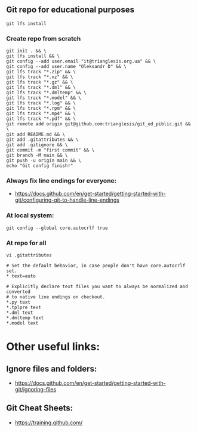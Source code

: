 ## Git repo for educational purposes


```shell
git lfs install
```


### Create repo from scratch

```shell
git init . && \
git lfs install && \
git config --add user.email "it@trianglesis.org.ua" && \
git config --add user.name "Oleksandr D" && \
git lfs track "*.zip" && \
git lfs track "*.xz" && \
git lfs track "*.gz" && \
git lfs track "*.dml" && \
git lfs track "*.dmltemp" && \
git lfs track "*.model" && \
git lfs track "*.log" && \
git lfs track "*.rpm" && \
git lfs track "*.mp4" && \
git lfs track "*.pdf" && \
git remote add origin git@github.com:trianglesis/git_ed_piblic.git && \
git add README.md && \
git add .gitattributes && \
git add .gitignore && \
git commit -m "first commit" && \
git branch -M main && \
git push -u origin main && \
echo "Git config finish!"
```


### Always fix line endings for everyone:

- https://docs.github.com/en/get-started/getting-started-with-git/configuring-git-to-handle-line-endings


### At local system:

```shell
git config --global core.autocrlf true
```


### At repo for all

```
vi .gitattributes
```

```shell
# Set the default behavior, in case people don't have core.autocrlf set.
* text=auto

# Explicitly declare text files you want to always be normalized and converted
# to native line endings on checkout.
*.py text
*.tplpre text
*.dml text
*.dmltemp text
*.model text
```



# Other useful links:

## Ignore files and folders:

- https://docs.github.com/en/get-started/getting-started-with-git/ignoring-files


## Git Cheat Sheets:

- https://training.github.com/

